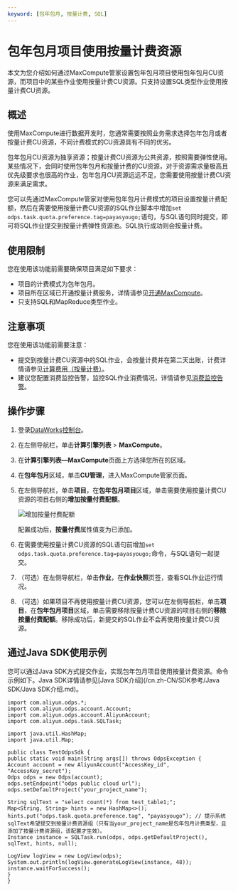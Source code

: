 ```yaml
---
keyword: [包年包月, 按量计费, SQL]
---
```


# 包年包月项目使用按量计费资源

本文为您介绍如何通过MaxCompute管家设置包年包月项目使用包年包月CU资源，而项目中的某些作业使用按量计费CU资源。只支持设置SQL类型作业使用按量计费CU资源。

## 概述

使用MaxCompute进行数据开发时，您通常需要按照业务需求选择包年包月或者按量计费CU资源，不同计费模式的CU资源具有不同的优劣。

包年包月CU资源为独享资源；按量计费CU资源为公共资源，按照需要弹性使用。某些情况下，会同时使用包年包月和按量计费的CU资源，对于资源需求量极高且优先级要求也很高的作业，包年包月CU资源远远不足，您需要使用按量计费CU资源来满足需求。

您可以先通过MaxCompute管家对使用包年包月计费模式的项目设置按量计费配额，然后在需要使用按量计费CU资源的SQL作业脚本中增加`set odps.task.quota.preference.tag=payasyougo;`语句，与SQL语句同时提交，即可将SQL作业提交到按量计费弹性资源池。SQL执行成功则会按量计费。

## 使用限制

您在使用该功能前需要确保项目满足如下要求：

-   项目的计费模式为包年包月。
-   项目所在区域已开通按量计费服务，详情请参见[开通MaxCompute](/cn.zh-CN/准备工作/开通MaxCompute.md)。
-   只支持SQL和MapReduce类型作业。

## 注意事项

您在使用该功能前需要注意：

-   提交到按量计费CU资源中的SQL作业，会按量计费并在第二天出账，计费详情请参见[计算费用（按量计费）](/cn.zh-CN/产品定价/计算费用（按量计费）.md)。
-   建议您配置消费监控告警，监控SQL作业消费情况，详情请参见[消费监控告警](/cn.zh-CN/产品定价/消费监控告警.md)。

## 操作步骤

1.  登录[DataWorks控制台](https://workbench.data.aliyun.com/console)。
2.  在左侧导航栏，单击**计算引擎列表** \> **MaxCompute**。
3.  在**计算引擎列表—MaxCompute**页面上方选择您所在的区域。
4.  在**包年包月**区域，单击**CU管理**，进入MaxCompute管家页面。
5.  在左侧导航栏，单击**项目**，在**包年包月项目**区域，单击需要使用按量计费CU资源的项目右侧的**增加按量付费配额**。

    ![增加按量付费配额](https://static-aliyun-doc.oss-cn-hangzhou.aliyuncs.com/assets/img/zh-CN/0123398951/p132596.png)

    配置成功后，**按量付费**属性值变为已添加。

6.  在需要使用按量计费CU资源的SQL语句前增加`set odps.task.quota.preference.tag=payasyougo;`命令，与SQL语句一起提交。
7.  （可选）在左侧导航栏，单击**作业**，在**作业快照**页签，查看SQL作业运行情况。
8.  （可选）如果项目不再使用按量计费CU资源，您可以在左侧导航栏，单击**项目**，在**包年包月项目**区域，单击需要移除按量计费CU资源的项目右侧的**移除按量付费配额**。移除成功后，新提交的SQL作业不会再使用按量计费CU资源。

## 通过Java SDK使用示例

您可以通过Java SDK方式提交作业，实现包年包月项目使用按量计费资源。命令示例如下。Java SDK详情请参见[Java SDK介绍](/cn.zh-CN/SDK参考/Java SDK/Java SDK介绍.md)。

```
import com.aliyun.odps.*;
import com.aliyun.odps.account.Account;
import com.aliyun.odps.account.AliyunAccount;
import com.aliyun.odps.task.SQLTask;

import java.util.HashMap;
import java.util.Map;

public class TestOdpsSdk {
public static void main(String args[]) throws OdpsException {
Account account = new AliyunAccount("AccessKey_id", "AccessKey_secret");
Odps odps = new Odps(account);
odps.setEndpoint("odps public cloud url");
odps.setDefaultProject("your_project_name");

String sqlText = "select count(*) from test_table1;";
Map<String, String> hints = new HashMap<>();
hints.put("odps.task.quota.preference.tag", "payasyougo"); // 提示系统sqlText希望提交到按量计费资源组（只有当your_project_name是包年包月计费类型，且添加了按量计费资源组，该配置才生效）。
Instance instance = SQLTask.run(odps, odps.getDefaultProject(), sqlText, hints, null);

LogView logView = new LogView(odps);
System.out.println(logView.generateLogView(instance, 48));
instance.waitForSuccess();
}
}
```

